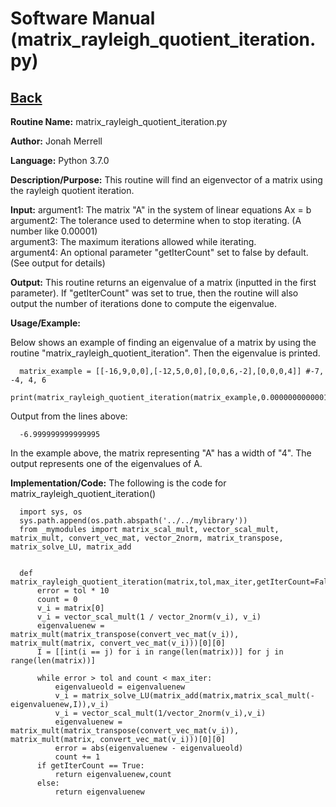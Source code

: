 # Software Manual (matrix_rayleigh_quotient_iteration.py)

## [Back](../softwaremanual)

**Routine Name:**           matrix_rayleigh_quotient_iteration.py

**Author:** Jonah Merrell

**Language:** Python 3.7.0

**Description/Purpose:** This routine will find an eigenvector of a matrix using the rayleigh quotient iteration.

**Input:** argument1: The matrix "A" in the system of linear equations Ax = b<br>
           argument2: The tolerance used to determine when to stop iterating. (A number like 0.00001)<br>
		   argument3: The maximum iterations allowed while iterating.<br>
		   argument4: An optional parameter "getIterCount" set to false by default. (See output for details)
		   
**Output:** This routine returns an eigenvalue of a matrix (inputted in the first parameter). If "getIterCount" was set to true, then the routine
 will also output the number of iterations done to compute the eigenvalue.

**Usage/Example:**

Below shows an example of finding an eigenvalue of a matrix by using the routine "matrix_rayleigh_quotient_iteration".
 Then the eigenvalue is printed. 

      matrix_example = [[-16,9,0,0],[-12,5,0,0],[0,0,6,-2],[0,0,0,4]] #-7, -4, 4, 6
      print(matrix_rayleigh_quotient_iteration(matrix_example,0.0000000000001,20000))


Output from the lines above:

      -6.999999999999995

In the example above, the matrix representing "A" has a width of "4". The output represents one of the eigenvalues of A.

**Implementation/Code:** The following is the code for matrix_rayleigh_quotient_iteration()
      
      import sys, os
      sys.path.append(os.path.abspath('../../mylibrary'))
      from _mymodules import matrix_scal_mult, vector_scal_mult, matrix_mult, convert_vec_mat, vector_2norm, matrix_transpose, matrix_solve_LU, matrix_add
      
      
      def matrix_rayleigh_quotient_iteration(matrix,tol,max_iter,getIterCount=False):
          error = tol * 10
          count = 0
          v_i = matrix[0]
          v_i = vector_scal_mult(1 / vector_2norm(v_i), v_i)
          eigenvaluenew = matrix_mult(matrix_transpose(convert_vec_mat(v_i)), matrix_mult(matrix, convert_vec_mat(v_i)))[0][0]
          I = [[int(i == j) for i in range(len(matrix))] for j in range(len(matrix))]
      
          while error > tol and count < max_iter:
              eigenvalueold = eigenvaluenew
              v_i = matrix_solve_LU(matrix_add(matrix,matrix_scal_mult(-eigenvaluenew,I)),v_i)
              v_i = vector_scal_mult(1/vector_2norm(v_i),v_i)
              eigenvaluenew = matrix_mult(matrix_transpose(convert_vec_mat(v_i)), matrix_mult(matrix, convert_vec_mat(v_i)))[0][0]
              error = abs(eigenvaluenew - eigenvalueold)
              count += 1
          if getIterCount == True:
              return eigenvaluenew,count
          else:
              return eigenvaluenew
